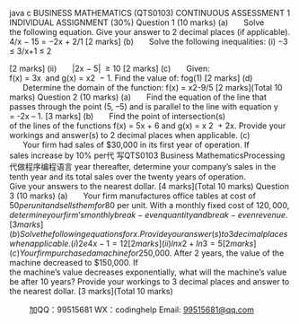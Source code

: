 java c
BUSINESS MATHEMATICS (QTS0103) 
CONTINUOUS ASSESSMENT 1 
INDIVIDUAL ASSIGNMENT (30%)
Question 1 (10 marks) 
(a)       Solve the following equation. Give your answer to 2 decimal places (if applicable).
4/x − 15 = −2x + 2/1 
[2 marks]
(b)       Solve the following inequalities:
(i) −3 ≤ 3/x+1 ≤ 2

[2 marks]
(ii)       |2x − 5|  ≥ 10
[2 marks]
(c)       Given: f(x) = 3x  and g(x) = x2  − 1. Find the value of: fog(1)
[2 marks]
(d)       Determine the domain of the function: f(x) = x2-9/5
[2 marks](Total 10 marks) 
Question 2 (10 marks) 
(a)       Find the equation of the line that passes through the point (5, –5) and is parallel to the line with equation y = -2x – 1.
[3 marks]
(b)       Find the point of intersection(s) of the lines of the functions f(x) = 5x + 6 and g(x) = x 2  + 2x. Provide your workings and answer(s) to 2 decimal places when applicable.
(c)       Your firm had sales of $30,000 in its first year of operation. If sales increase by 10% per代 写QTS0103 Business MathematicsProcessing
代做程序编程语言 year thereafter, determine your company’s sales in the tenth year and its total sales over the twenty years of operation. Give your answers to the nearest dollar.
[4 marks](Total 10 marks) 
Question 3 (10 marks) 
(a)       Your firm manufactures office tables at cost of $50 per unit and sells them for $80 per unit. With a monthly fixed cost of $120,000, determine your firm’s monthly break-even quantity and break-even revenue.
[3 marks]
(b)       Solve the following equations for x. Provide your answer(s) to 3 decimal places when applicable.
(i)        2e4x-1  = 12
[2 marks]
(ii)       ln x 2   +  ln 3 = 5
[2 marks]
(c)       Your firm purchased a machine for $250,000. After 2 years, the value of the machine decreased to $150,000. If the machine’s value decreases exponentially, what will the machine’s value be after 10 years? Provide your workings to 3 decimal places and answer to the nearest dollar.
[3 marks](Total 10 marks) 





         
加QQ：99515681  WX：codinghelp  Email: 99515681@qq.com

